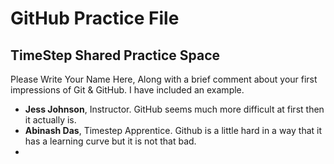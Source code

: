 # GitHub Practice File

## TimeStep Shared Practice Space
Please Write Your Name Here, Along with a brief comment about your first impressions of Git & GitHub. I have included an example.
- **Jess Johnson**, Instructor. GitHub seems much more difficult at first then it actually is.
- **Abinash Das**, Timestep Apprentice. Github is a little hard in a way that it has a learning curve but it is not that bad.
- 
